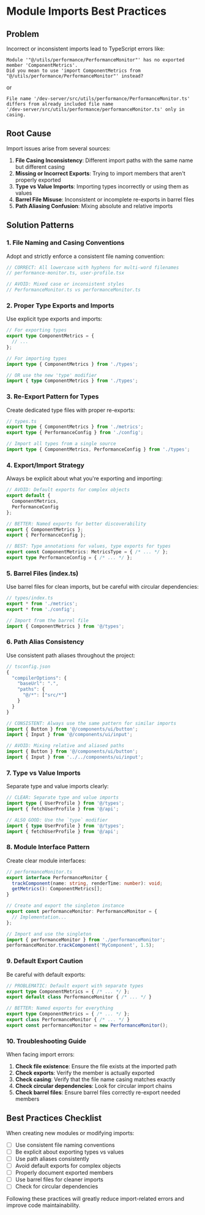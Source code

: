 
# Module Imports Best Practices

## Problem

Incorrect or inconsistent imports lead to TypeScript errors like:

```
Module '"@/utils/performance/PerformanceMonitor"' has no exported member 'ComponentMetrics'.
Did you mean to use 'import ComponentMetrics from "@/utils/performance/PerformanceMonitor"' instead?
```

or

```
File name '/dev-server/src/utils/performance/PerformanceMonitor.ts' differs from already included file name 
'/dev-server/src/utils/performance/performanceMonitor.ts' only in casing.
```

## Root Cause

Import issues arise from several sources:
1. **File Casing Inconsistency**: Different import paths with the same name but different casing
2. **Missing or Incorrect Exports**: Trying to import members that aren't properly exported
3. **Type vs Value Imports**: Importing types incorrectly or using them as values
4. **Barrel File Misuse**: Inconsistent or incomplete re-exports in barrel files
5. **Path Aliasing Confusion**: Mixing absolute and relative imports

## Solution Patterns

### 1. File Naming and Casing Conventions

Adopt and strictly enforce a consistent file naming convention:

```typescript
// CORRECT: All lowercase with hyphens for multi-word filenames
// performance-monitor.ts, user-profile.tsx

// AVOID: Mixed case or inconsistent styles
// PerformanceMonitor.ts vs performanceMonitor.ts
```

### 2. Proper Type Exports and Imports

Use explicit type exports and imports:

```typescript
// For exporting types
export type ComponentMetrics = {
  // ...
};

// For importing types
import type { ComponentMetrics } from './types';

// OR use the new 'type' modifier
import { type ComponentMetrics } from './types';
```

### 3. Re-Export Pattern for Types

Create dedicated type files with proper re-exports:

```typescript
// types.ts
export type { ComponentMetrics } from './metrics';
export type { PerformanceConfig } from './config';

// Import all types from a single source
import type { ComponentMetrics, PerformanceConfig } from './types';
```

### 4. Export/Import Strategy

Always be explicit about what you're exporting and importing:

```typescript
// AVOID: Default exports for complex objects
export default {
  ComponentMetrics,
  PerformanceConfig
};

// BETTER: Named exports for better discoverability
export { ComponentMetrics };
export { PerformanceConfig };

// BEST: Type annotations for values, type exports for types
export const ComponentMetrics: MetricsType = { /* ... */ };
export type PerformanceConfig = { /* ... */ };
```

### 5. Barrel Files (index.ts)

Use barrel files for clean imports, but be careful with circular dependencies:

```typescript
// types/index.ts
export * from './metrics';
export * from './config';

// Import from the barrel file
import { ComponentMetrics } from '@/types';
```

### 6. Path Alias Consistency

Use consistent path aliases throughout the project:

```typescript
// tsconfig.json
{
  "compilerOptions": {
    "baseUrl": ".",
    "paths": {
      "@/*": ["src/*"]
    }
  }
}

// CONSISTENT: Always use the same pattern for similar imports
import { Button } from '@/components/ui/button';
import { Input } from '@/components/ui/input';

// AVOID: Mixing relative and aliased paths
import { Button } from '@/components/ui/button';
import { Input } from '../../components/ui/input';
```

### 7. Type vs Value Imports

Separate type and value imports clearly:

```typescript
// CLEAR: Separate type and value imports
import type { UserProfile } from '@/types';
import { fetchUserProfile } from '@/api';

// ALSO GOOD: Use the `type` modifier
import { type UserProfile } from '@/types';
import { fetchUserProfile } from '@/api';
```

### 8. Module Interface Pattern

Create clear module interfaces:

```typescript
// performanceMonitor.ts
export interface PerformanceMonitor {
  trackComponent(name: string, renderTime: number): void;
  getMetrics(): ComponentMetrics[];
}

// Create and export the singleton instance
export const performanceMonitor: PerformanceMonitor = {
  // Implementation...
};

// Import and use the singleton
import { performanceMonitor } from './performanceMonitor';
performanceMonitor.trackComponent('MyComponent', 1.5);
```

### 9. Default Export Caution

Be careful with default exports:

```typescript
// PROBLEMATIC: Default export with separate types
export type ComponentMetrics = { /* ... */ };
export default class PerformanceMonitor { /* ... */ }

// BETTER: Named exports for everything
export type ComponentMetrics = { /* ... */ };
export class PerformanceMonitor { /* ... */ }
export const performanceMonitor = new PerformanceMonitor();
```

### 10. Troubleshooting Guide

When facing import errors:

1. **Check file existence**: Ensure the file exists at the imported path
2. **Check exports**: Verify the member is actually exported
3. **Check casing**: Verify that the file name casing matches exactly
4. **Check circular dependencies**: Look for circular import chains
5. **Check barrel files**: Ensure barrel files correctly re-export needed members

## Best Practices Checklist

When creating new modules or modifying imports:

- [ ] Use consistent file naming conventions
- [ ] Be explicit about exporting types vs values
- [ ] Use path aliases consistently
- [ ] Avoid default exports for complex objects
- [ ] Properly document exported members
- [ ] Use barrel files for cleaner imports
- [ ] Check for circular dependencies

Following these practices will greatly reduce import-related errors and improve code maintainability.
